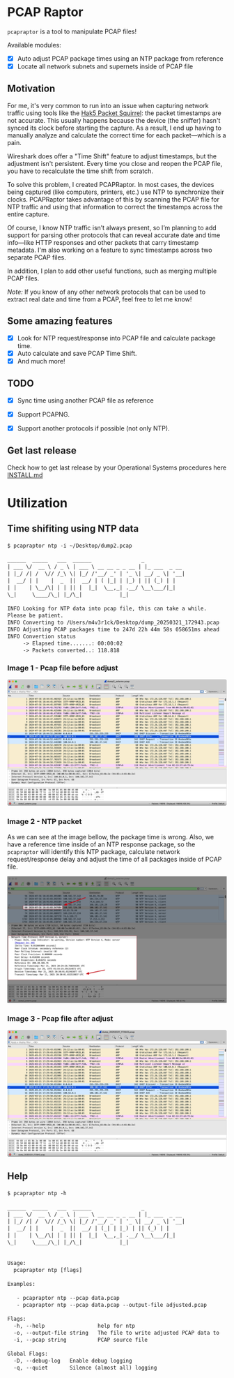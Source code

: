 # PCAP Raptor

`pcapraptor` is a tool to manipulate PCAP files! 

Available modules:

* [x] Auto adjust PCAP package times using an NTP package from reference
* [x] Locate all network subnets and supernets inside of PCAP file

## Motivation

For me, it's very common to run into an issue when capturing network traffic using tools like the [Hak5 Packet Squirrel](https://shop.hak5.org/products/packet-squirrel-mark-ii): the packet timestamps are not accurate. This usually happens because the device (the sniffer) hasn't synced its clock before starting the capture. As a result, I end up having to manually analyze and calculate the correct time for each packet—which is a pain.

Wireshark does offer a "Time Shift" feature to adjust timestamps, but the adjustment isn't persistent. Every time you close and reopen the PCAP file, you have to recalculate the time shift from scratch.

To solve this problem, I created PCAPRaptor. In most cases, the devices being captured (like computers, printers, etc.) use NTP to synchronize their clocks. PCAPRaptor takes advantage of this by scanning the PCAP file for NTP traffic and using that information to correct the timestamps across the entire capture.

Of course, I know NTP traffic isn’t always present, so I’m planning to add support for parsing other protocols that can reveal accurate date and time info—like HTTP responses and other packets that carry timestamp metadata. I'm also working on a feature to sync timestamps across two separate PCAP files.

In addition, I plan to add other useful functions, such as merging multiple PCAP files.

*Note:* If you know of any other network protocols that can be used to extract real date and time from a PCAP, feel free to let me know!

## Some amazing features

* [x] Look for NTP request/response into PCAP file and calculate package time.   
* [x] Auto calculate and save PCAP Time Shift.  
* [x] And much more!  

## TODO

* [x] Sync time using another PCAP file as reference  
* [x] Support PCAPNG.  
* [x] Support another protocols if possible (not only NTP).


## Get last release

Check how to get last release by your Operational Systems procedures here [INSTALL.md](https://github.com/helviojunior/pcapraptor/blob/main/INSTALL.md)


# Utilization

## Time shifiting using NTP data

```
$ pcapraptor ntp -i ~/Desktop/dump2.pcap

______  _____   ___  ______                _
| ___ \/  __ \ / _ \ | ___ \ __ __ _ _ __ | |_ ___  _ __
| |_/ /| /  \// /_\ \| |_/ /'__/ _' | '_ \| __/ _ \| '__|
|  __/ | |    |  _  ||  __/ | ( |_| | |_) | || (_) | |
| |    | \__/\| | | || |  |_|  \__,_| .__/ \__\___/|_|
\_|     \____/\_| |_/\_|            |_|

INFO Looking for NTP data into pcap file, this can take a while. Please be patient.
INFO Converting to /Users/m4v3r1ck/Desktop/dump_20250321_172943.pcap
INFO Adjusting PCAP packages time to 247d 22h 44m 58s 058651ms ahead
INFO Convertion status
     -> Elapsed time.......: 00:00:02
     -> Packets converted..: 118.818
```

### Image 1 - Pcap file before adjust

![PCAP1 - before adjustments](https://github.com/helviojunior/pcapraptor/blob/main/images/pcap1.jpg "before adjustments")

### Image 2 - NTP packet

As we can see at the image bellow, the package time is wrong. Also, we have a reference time inside of an NTP response package, so the `pcapraptor` will identify this NTP package, calculate network request/response delay and adjust the time of all packages inside of PCAP file.

![PCAP2 - ntp packet](https://github.com/helviojunior/pcapraptor/blob/main/images/pcap2.jpg "ntp packet")

### Image 3 - Pcap file after adjust

![PCAP3 - after adjustments](https://github.com/helviojunior/pcapraptor/blob/main/images/pcap3.jpg "after adjustments")


## Help

```
$ pcapraptor ntp -h

______  _____   ___  ______                _
| ___ \/  __ \ / _ \ | ___ \ __ __ _ _ __ | |_ ___  _ __
| |_/ /| /  \// /_\ \| |_/ /'__/ _' | '_ \| __/ _ \| '__|
|  __/ | |    |  _  ||  __/ | (_| | |_) | || (_) | |
| |    | \__/\| | | || |  |_|  \__,_| .__/ \__\___/|_|
\_|     \____/\_| |_/\_|            |_| 


Usage:
  pcapraptor ntp [flags]

Examples:

   - pcapraptor ntp --pcap data.pcap
   - pcapraptor ntp --pcap data.pcap --output-file adjusted.pcap

Flags:
  -h, --help                 help for ntp
  -o, --output-file string   The file to write adjusted PCAP data to
  -i, --pcap string          PCAP source file

Global Flags:
  -D, --debug-log   Enable debug logging
  -q, --quiet       Silence (almost all) logging


```
